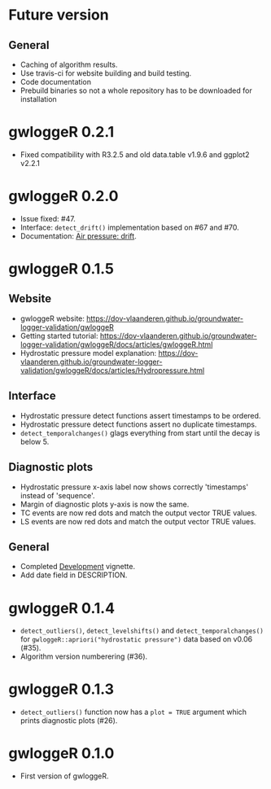 # Future version

## General
* Caching of algorithm results.
* Use travis-ci for website building and build testing.
* Code documentation
* Prebuild binaries so not a whole repository has to be downloaded for installation

# gwloggeR 0.2.1

* Fixed compatibility with R3.2.5 and old data.table v1.9.6 and ggplot2 v2.2.1

# gwloggeR 0.2.0

* Issue fixed: #47.
* Interface: `detect_drift()` implementation based on #67 and #70.
* Documentation: [Air pressure: drift](https://dov-vlaanderen.github.io/groundwater-logger-validation/gwloggeR/docs/articles/Airpressure-Drift.html).

# gwloggeR 0.1.5

## Website
* gwloggeR website: https://dov-vlaanderen.github.io/groundwater-logger-validation/gwloggeR
* Getting started tutorial: https://dov-vlaanderen.github.io/groundwater-logger-validation/gwloggeR/docs/articles/gwloggeR.html 
* Hydrostatic pressure model explanation: https://dov-vlaanderen.github.io/groundwater-logger-validation/gwloggeR/docs/articles/Hydropressure.html

## Interface
* Hydrostatic pressure detect functions assert timestamps to be ordered.
* Hydrostatic pressure detect functions assert no duplicate timestamps.
* `detect_temporalchanges()` glags everything from start until the decay is below 5.

## Diagnostic plots
* Hydrostatic pressure x-axis label now shows correctly 'timestamps' instead of 'sequence'.
* Margin of diagnostic plots y-axis is now the same.
* TC events are now red dots and match the output vector TRUE values.
* LS events are now red dots and match the output vector TRUE values.

## General
* Completed [Development](https://dov-vlaanderen.github.io/groundwater-logger-validation/gwloggeR/docs/articles/Development.html) vignette.
* Add date field in DESCRIPTION.

# gwloggeR 0.1.4

* `detect_outliers()`, `detect_levelshifts()` and `detect_temporalchanges()` for `gwloggeR::apriori("hydrostatic pressure")` data based on v0.06 (#35).
* Algorithm version numberering (#36).

# gwloggeR 0.1.3

* `detect_outliers()` function now has a `plot = TRUE` argument which prints diagnostic plots (#26).

# gwloggeR 0.1.0

* First version of gwloggeR.

